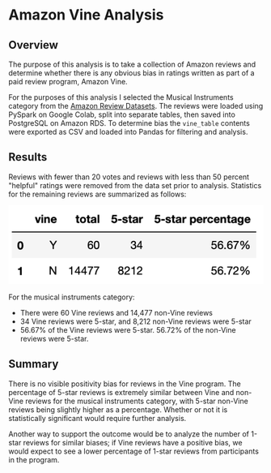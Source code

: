 # Amazon Vine Analysis

## Overview

The purpose of this analysis is to take a collection of Amazon reviews and determine whether there is any obvious bias in ratings written as part of a paid review program, Amazon Vine.

For the purposes of this analysis I selected the Musical Instruments category from the [Amazon Review Datasets](https://s3.amazonaws.com/amazon-reviews-pds/tsv/index.txt). The reviews were loaded using PySpark on Google Colab, split into separate tables, then saved into PostgreSQL on Amazon RDS. To determine bias the `vine_table` contents were exported as CSV and loaded into Pandas for filtering and analysis.

## Results

Reviews with fewer than 20 votes and reviews with less than 50 percent "helpful" ratings were removed from the data set prior to analysis. Statistics for the remaining reviews are summarized as follows:

![Summary result table](<./result.png>)

For the musical instruments category:
* There were 60 Vine reviews and 14,477 non-Vine reviews
* 34 Vine reviews were 5-star, and 8,212 non-Vine reviews were 5-star
* 56.67% of the Vine reviews were 5-star. 56.72% of the non-Vine reviews were 5-star.

## Summary

There is no visible positivity bias for reviews in the Vine program. The percentage of 5-star reviews is extremely similar between Vine and non-Vine reviews for the musical instruments category, with 5-star non-Vine reviews being slightly higher as a percentage. Whether or not it is statistically significant would require further analysis.

Another way to support the outcome would be to analyze the number of 1-star reviews for similar biases; if Vine reviews have a positive bias, we would expect to see a lower percentage of 1-star reviews from participants in the program.